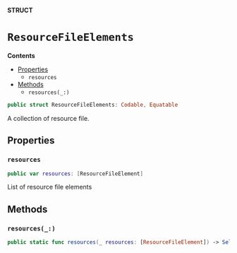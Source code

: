 **STRUCT**

# `ResourceFileElements`

**Contents**

- [Properties](#properties)
  - `resources`
- [Methods](#methods)
  - `resources(_:)`

```swift
public struct ResourceFileElements: Codable, Equatable
```

A collection of resource file.

## Properties
### `resources`

```swift
public var resources: [ResourceFileElement]
```

List of resource file elements

## Methods
### `resources(_:)`

```swift
public static func resources(_ resources: [ResourceFileElement]) -> Self
```
